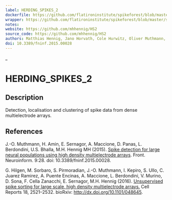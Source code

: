 ```yaml
---
label: HERDING_SPIKES_2
dockerfile: https://github.com/flatironinstitute/spikeforest/blob/master/spikeforest/spikesorters/herdingspikes2/container/Dockerfile
wrapper: https://github.com/flatironinstitute/spikeforest/blob/master/spikeforest/spikesorters/herdingspikes2/herdingspikes2.py
notes:
website: https://github.com/mhhennig/HS2
source_code: https://github.com/mhhennig/HS2
authors: Matthias Hennig, Jano Horvath, Cole Hurwitz, Oliver Muthmann, Albert Puente Encinas, Martino Sorbaro, Cesar Juarez Ramirez, and Raimon Wintzer
doi: 10.3389/fninf.2015.00028
---
```

_
# HERDING_SPIKES_2

## Description

Detection, localisation and clustering of spike data from dense multielectrode arrays.

## References

J.-O. Muthmann, H. Amin, E. Sernagor, A. Maccione, D. Panas, L. Berdondini, U.S. Bhalla, M.H. Hennig MH (2015). [Spike detection for large neural populations using high density multielectrode arrays](http://journal.frontiersin.org/article/10.3389/fninf.2015.00028/abstract). Front. Neuroinform. 9:28. doi: 10.3389/fninf.2015.00028.

G. Hilgen, M. Sorbaro, S. Pirmoradian, J.-O. Muthmann, I. Kepiro, S. Ullo, C. Juarez Ramirez, A. Puente Encinas, A. Maccione, L. Berdondini, V. Murino, D. Sona, F. Cella Zanacchi, E. Sernagor, M.H. Hennig (2016). [Unsupervised spike sorting for large scale, high density multielectrode arrays.](http://www.cell.com/cell-reports/fulltext/S2211-1247(17)30236-X) Cell Reports 18, 2521–2532. bioRxiv: <http://dx.doi.org/10.1101/048645>.

